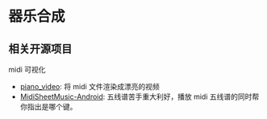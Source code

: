 # 器乐合成



## 相关开源项目

midi 可视化

- [piano_video](https://github.com/phuang1024/piano_video): 将 midi 文件渲染成漂亮的视频
- [MidiSheetMusic-Android](https://github.com/ditek/MidiSheetMusic-Android): 五线谱苦手重大利好，播放 midi 五线谱的同时帮你指出是哪个键。

